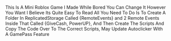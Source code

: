 This Is A Mini Roblox Game I Made While Bored You Can Change It However You Want I Believe Its Quite Easy To Read All You Need To Do Is To Create A Folder In ReplicatedStorage Called {RemoteEvents} and 2 Remote Events Inside That Called {GiveCash, PowerUP}, And Then Create The Scripts And Copy The Code Over To The Correct Scripts, May Update Autoclicker With A GamePass Feature
